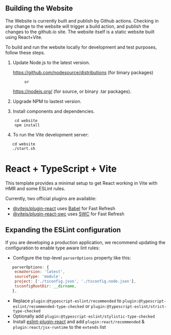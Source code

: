 ## Building the Website

The Website is currently built and publish by Github actions. Checking in any change 
to the website will trigger a build action, and publish the changes to the github.io site.
The website itself is a static website built using React+Vite.


To build and run the website locally for development and test purposes, follow these steps.

1. Update Node.js to the latest version.

   https://github.com/nodesource/distributions  (for binary packages)

            or 

   https://nodejs.org/  (for source, or binary .tar packages).
  

2. Upgrade NPM to lastest version.

3. Install components and dependencies.
```
    cd website
    npm install
```
4. To run the Vite development server:
```
   cd website
   ./start.sh
```

   






# React + TypeScript + Vite

This template provides a minimal setup to get React working in Vite with HMR and some ESLint rules.

Currently, two official plugins are available:

- [@vitejs/plugin-react](https://github.com/vitejs/vite-plugin-react/blob/main/packages/plugin-react/README.md) uses [Babel](https://babeljs.io/) for Fast Refresh
- [@vitejs/plugin-react-swc](https://github.com/vitejs/vite-plugin-react-swc) uses [SWC](https://swc.rs/) for Fast Refresh

## Expanding the ESLint configuration

If you are developing a production application, we recommend updating the configuration to enable type aware lint rules:

- Configure the top-level `parserOptions` property like this:

```js
   parserOptions: {
    ecmaVersion: 'latest',
    sourceType: 'module',
    project: ['./tsconfig.json', './tsconfig.node.json'],
    tsconfigRootDir: __dirname,
   },
```

- Replace `plugin:@typescript-eslint/recommended` to `plugin:@typescript-eslint/recommended-type-checked` or `plugin:@typescript-eslint/strict-type-checked`
- Optionally add `plugin:@typescript-eslint/stylistic-type-checked`
- Install [eslint-plugin-react](https://github.com/jsx-eslint/eslint-plugin-react) and add `plugin:react/recommended` & `plugin:react/jsx-runtime` to the `extends` list

